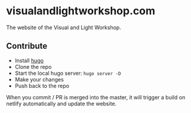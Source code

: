 # visualandlightworkshop.com

The website of the Visual and Light Workshop. 

## Contribute

* Install [hugo](https://gohugo.io/getting-started/installing/)
* Clone the repo
* Start the local hugo server: `hugo server -D`
* Make your changes
* Push back to the repo

When you commit / PR is merged into the master, it will trigger a build on netlify automatically and update the website. 
